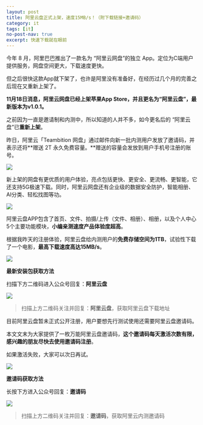 ```yaml
---
layout: post
title: 阿里云盘正式上架，速度15MB/s！（附下载链接+邀请码）
category: it
tags: [it]
no-post-nav: true
excerpt: 快速下载就在眼前
---
```


今年 8 月，阿里巴巴推出了一款名为 “阿里云网盘”的独立 App。定位为C端用户提供服务，网盘空间更大，下载速度更快。

但之后很快这款App就下架了，也许是阿里没有准备好，在经历过几个月的完善之后现在又重新上架了。

**11月18日消息，阿里云网盘已经上架苹果App Store，并且更名为“阿里云盘”，最新版本为v1.0.1。**

之前因为一直是邀请制和内测中，所以知道的人并不多，如今更名后的 “阿里云盘”已**重新上架**。

昨日，阿里云「Teambition 网盘」通过邮件向新一批内测用户发放了邀请码，并表示还将**赠送 2T 永久免费容量。**赠送的容量会发放到用户手机号注册的账号。
 
![](http://favorites.ren/assets/images/2020/it/aliyun/aliyun10.png) 


新上架的网盘有更优质的用户体验，亮点包括更快、更安全、更流畅、更智能，它还支持5G极速下载。同时，阿里云网盘还有企业级的数据安全防护，智能相册、AI分类、轻松找图等功。

![](http://favorites.ren/assets/images/2020/it/aliyun/aliyun11.png) 

阿里云盘APP包含了首页、文件、拍摄/上传（文件、相册）、相册，以及个人中心5个主要功能模块，**小编亲测速度产品体验度超高**。

根据我昨天的注册体验，阿里云盘给内测用户的**免费存储空间为1TB**，试验性下载了一个电影，**最高下载速度高达15MB/s**。

![](http://favorites.ren/assets/images/2020/it/aliyun/aliyun12.png) 


**最新安装包获取方法**

扫描下方二维码进入公众号回复：**阿里云盘**

![](http://favorites.ren/assets/images/2020/it/aliyun/aliyun09.jpg) 
>扫描上方二维码关注并回复：**阿里云盘**，获取阿里云盘下载地址


目前阿里云盘暂未正式公开注册，用户要想先行测试使用还需要阿里云盘邀请码。

本文文末为大家提供了一枚万能阿里云盘邀请码，**这个邀请码每天激活次数有限，感兴趣的朋友尽快去使用邀请码注册**。

如果激活失败，大家可以次日再试。

![](http://favorites.ren/assets/images/2020/it/aliyun/aliyun13.png) 


**邀请码获取方法**

长按下方进入公众号回复：**邀请码**


![](http://favorites.ren/assets/images/2020/it/aliyun/aliyun06.jpg) 

>扫描上方二维码关注并回复：**邀请码**，获取阿里云内测邀请码


